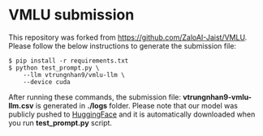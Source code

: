 # VMLU submission

This repository was forked from https://github.com/ZaloAI-Jaist/VMLU. Please follow the below instructions to generate the submission file:

```
$ pip install -r requirements.txt
$ python test_prompt.py \
    --llm vtrungnhan9/vmlu-llm \
    --device cuda
```

After running these commands, the submission file: **vtrungnhan9-vmlu-llm.csv** is generated in **./logs** folder. Please note that our model was publicly pushed to [HuggingFace](https://huggingface.co/) and it is automatically downloaded when you run **test_prompt.py** script.
